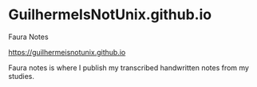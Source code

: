 # GuilhermeIsNotUnix.github.io
Faura Notes

https://guilhermeisnotunix.github.io

Faura notes is where I publish my transcribed handwritten notes from my studies.
